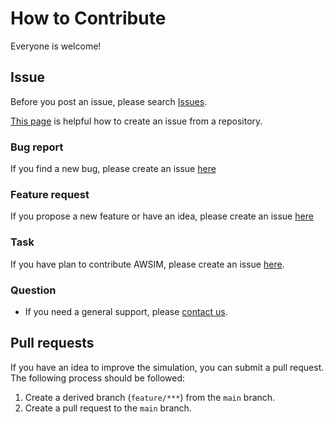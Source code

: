 # How to Contribute

Everyone is welcome!

## Issue
Before you post an issue, please search [Issues](https://github.com/rzninvo/Digital-Twin-of-a-Traffic-Scene-Using-RSU-and-AWSIM/issues).

[This page](https://docs.github.com/en/issues/tracking-your-work-with-issues/creating-an-issue#creating-an-issue-from-a-repository) is helpful how to create an issue from a repository.

### Bug report
If you find a new bug, please create an issue [here](https://github.com/rzninvo/Digital-Twin-of-a-Traffic-Scene-Using-RSU-and-AWSIM/issues/new?assignees=&labels=&template=bug_report.md)

### Feature request
If you propose a new feature or have an idea, please create an issue [here](https://github.com/rzninvo/Digital-Twin-of-a-Traffic-Scene-Using-RSU-and-AWSIM/issues/new?assignees=&labels=&template=feature_request.md)

### Task
If you have plan to contribute AWSIM, please create an issue [here](https://github.com/tier4/AWSIM/issues/new?assignees=&labels=&template=task-request.md).

### Question
- If you need a general support, please [contact us](../../DeveloperGuide/Contact/index.md).


## Pull requests
If you have an idea to improve the simulation, you can submit a pull request.
The following process should be followed:

1. Create a derived branch (`feature/***`) from the `main` branch.
2. Create a pull request to the `main` branch.
